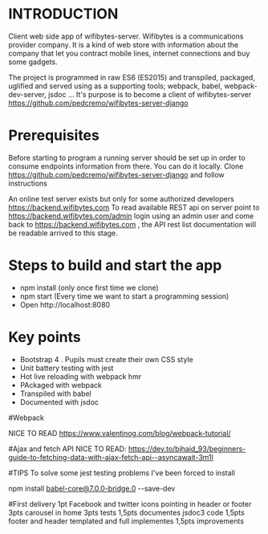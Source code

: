 # INTRODUCTION

Client web side app of wifibytes-server. Wifibytes is a communications provider company. It is a kind of web store with information about the company that let you contract mobile lines, internet connections and buy some gadgets.

The project is programmed in raw ES6 (ES2015) and transpiled, packaged, uglified and served using as a supporting tools; webpack, babel, webpack-dev-server, jsdoc ...
It's purpose is to become a client of wifibytes-server https://github.com/pedcremo/wifibytes-server-django

# Prerequisites

Before starting to program a running server should be set up in order to consume endpoints information from there.
You can do it locally. Clone https://github.com/pedcremo/wifibytes-server-django and follow instructions

An online test server exists but only for some authorized developers https://backend.wifibytes.com
To read available REST api on server point to https://backend.wifibytes.com/admin  login using an admin user and come back to https://backend.wifibytes.com , the API rest list documentation will be readable arrived to this stage.

# Steps to build and start the app

* npm install (only once first time we clone)
* npm start (Every time we want to start a programming session)
* Open http://localhost:8080 

# Key points 

* Bootstrap 4 . Pupils must create their own CSS style  
* Unit battery testing with jest
* Hot live reloading with webpack hmr
* PAckaged with webpack
* Transpiled with babel
* Documented with jsdoc

#Webpack

NICE TO READ https://www.valentinog.com/blog/webpack-tutorial/

#Ajax and fetch API 
NICE TO READ: https://dev.to/bjhaid_93/beginners-guide-to-fetching-data-with-ajax-fetch-api--asyncawait-3m1l

#TIPS
To solve some jest testing problems I've been forced to install

npm install babel-core@7.0.0-bridge.0 --save-dev

#First delivery
1pt Facebook and twitter icons pointing in header or footer
3pts carousel in home 
3pts tests
1,5pts documentes jsdoc3 code
1,5pts footer and header templated and full implementes
1,5pts improvements